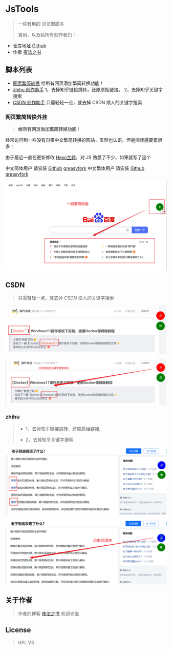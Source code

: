# JsTools

> 一些有用的 浏览器脚本
>
> 自用，以及给所有创作者们！

- 仓库地址 [Github](https://github.com/appotry/JsTools) 
- 作者 [夜法之书](https://blog.17lai.site/)

## 脚本列表

- [网页繁简转换](/繁简转换/README.MD) 给所有网页添加繁简转换功能！
- [zhihu 创作助手](/forWriter/README.MD) 1，去掉知乎链接跳转，还原原始链接。 2，去掉知乎关键字搜索
- [CSDN 创作助手](/forWriter/README.MD) 只需轻轻一点，就去掉 CSDN 烦人的关键字搜索

### 网页繁简转换外挂

> **给所有网页添加繁简转换功能**！

经常访问到一些没有自带中文繁简转换的网站，虽然也认识，但是阅读感要累很多！

由于最近一直在更新修改 [Hexo主题](https://blog.17lai.site/)，对 JS 熟悉了不少，如果就写了这个


中文简体用户 请安装 [Github](https://raw.githubusercontent.com/appotry/JsTools/main/%E7%B9%81%E7%AE%80%E8%BD%AC%E6%8D%A2/translateCN.js) [greasyfork](https://greasyfork.org/zh-CN/scripts/492934-%E7%B9%81%E7%AE%80%E8%BD%AC%E6%8D%A2)
中文繁体用户 请安装 [Github](https://raw.githubusercontent.com/appotry/JsTools/main/%E7%B9%81%E7%AE%80%E8%BD%AC%E6%8D%A2/translateTW.js) [greasyfork](https://greasyfork.org/zh-CN/scripts/492935-%E7%B9%81%E7%AE%80%E8%BD%AC%E6%8D%A2)


![](https://raw.githubusercontent.com/appotry/JsTools/main/media/pic/translate.png)

## CSDN

> 只需轻轻一点，就去掉 CSDN 烦人的关键字搜索

![](https://raw.githubusercontent.com/appotry/JsTools/main/media/pic/csdn1.png)

![](https://raw.githubusercontent.com/appotry/JsTools/main/media/pic/csdn2.png)

### zhihu

> - 1，去掉知乎链接跳转，还原原始链接,
>
> - 2，去掉知乎关键字搜索

![](https://raw.githubusercontent.com/appotry/JsTools/main/media/pic/zhihu1.png)

![](https://raw.githubusercontent.com/appotry/JsTools/main/media/pic/zhihu2.png)

## 关于作者

> 作者的博客 [夜法之书](https://blog.17lai.site/) 欢迎光临

## License

> GPL V3
